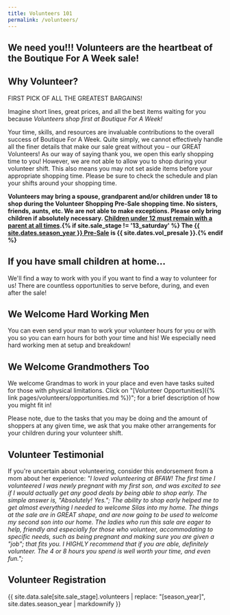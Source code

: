 ```yaml
---
title: Volunteers 101
permalink: /volunteers/
---
```


## We need you!!! Volunteers are the heartbeat of the Boutique For A Week sale!

## Why Volunteer?

FIRST PICK OF ALL THE GREATEST BARGAINS!

Imagine short lines, great prices, and all the best items waiting for you because *Volunteers shop first at Boutique For A Week!*

Your time, skills, and resources are invaluable contributions to the overall success of Boutique For A Week. Quite simply, we cannot effectively handle all the finer details that make our sale great without you &ndash; our GREAT Volunteers! As our way of saying thank you, we open this early shopping time to you! However, we are not able to allow you to shop during your volunteer shift. This also means you may not set aside items before your appropriate shopping time. Please be sure to check the schedule and plan your shifts around your shopping time.

**Volunteers may bring a spouse, grandparent and/or children under 18 to shop during the Volunteer Shopping Pre-Sale shopping time. No sisters, friends, aunts, etc. We are not able to make exceptions. Please only bring children if absolutely necessary. <u>Children under 12 must remain with a parent at all times</u>.{% if site.sale_stage != '13_saturday' %} The [{{ site.dates.season_year }} Pre-Sale](/events/) is {{ site.dates.vol_presale }}.{% endif %}**

## If you have small children at home&hellip;

We'll find a way to work with you if you want to find a way to volunteer for us! There are countless opportunities to serve before, during, and even after the sale!

## We Welcome Hard Working Men

You can even send your man to work your volunteer hours for you or with you so you can earn hours for both your time and his! We especially need hard working men at setup and breakdown!

## We Welcome Grandmothers Too

We welcome Grandmas to work in your place and even have tasks suited for those with physical limitations. Click on "[Volunteer Opportunities]({% link pages/volunteers/opportunities.md %})"; for a brief description of how you might fit in!

Please note, due to the tasks that you may be doing and the amount of shoppers at any given time, we ask that you make other arrangements for your children during your volunteer shift.

## Volunteer Testimonial

If you're uncertain about volunteering, consider this endorsement from a mom about her experience:
*"I loved volunteering at BFAW! The first time I volunteered I was newly pregnant with my first son, and was excited to see if I would actually get any good deals by being able to shop early. The simple answer is, "Absolutely! Yes."; The ability to shop early helped me to get almost everything I needed to welcome Silas into my home. The things at the sale are in GREAT shape, and are now going to be used to welcome my second son into our home. The ladies who run this sale are eager to help, friendly and especially for those who volunteer, accommodating to specific needs, such as being pregnant and making sure you are given a "job"; that fits you. I HIGHLY recommend that if you are able, definitely volunteer. The 4 or 8 hours you spend is well worth your time, and even fun.";*

## Volunteer Registration
{{ site.data.sale[site.sale_stage].volunteers | replace: "[season_year]", site.dates.season_year | markdownify }}
